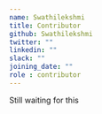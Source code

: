 ```yaml
---
name: Swathilekshmi
title: Contributor
github: Swathilekshmi
twitter: ""
linkedin: ""
slack: ""
joining_date: ""
role : contributor
---
```


Still waiting for this
